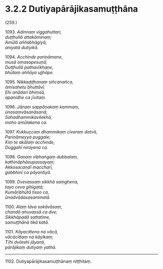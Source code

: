 # 3.2.2 Dutiyapārājikasamuṭṭhāna

(259.)

1093\. _Adinnaṃ viggahuttari,_  
_duṭṭhullā attakāminaṃ;_  
_Amūlā aññabhāgiyā,_  
_aniyatā dutiyikā._  

1094\. _Acchinde pariṇāmane,_  
_musā omasapesuṇā;_  
_Duṭṭhullā pathavīkhaṇe,_  
_bhūtaṃ aññāya ujjhāpe._  

1095\. _Nikkaḍḍhanaṃ siñcanañca,_  
_āmisahetu bhuttāvī;_  
_Ehi anādari bhiṃsā,_  
_apanidhe ca jīvitaṃ._  

1096\. _Jānaṃ sappāṇakaṃ kammaṃ,_  
_ūnasaṃvāsanāsanā;_  
_Sahadhammikavilekhā,_  
_moho amūlakena ca._  

1097\. _Kukkuccaṃ dhammikaṃ cīvaraṃ datvā,_  
_Pariṇāmeyya puggale;_  
_Kiṃ te akālaṃ acchinde,_  
_Duggahī nirayena ca._  

1098\. _Gaṇaṃ vibhaṅgaṃ dubbalaṃ,_  
_kathināphāsupassayaṃ;_  
_Akkosacaṇḍī maccharī,_  
_gabbhinī ca pāyantiyā._  

1099\. _Dvevassaṃ sikkhā saṃghena,_  
_tayo ceva gihīgatā;_  
_Kumāribhūtā tisso ca,_  
_ūnadvādasasammatā._  

1100\. _Alaṃ tāva sokāvāsaṃ,_  
_chandā anuvassā ca dve;_  
_Sikkhāpadā sattatime,_  
_samuṭṭhānā tikā katā._  

1101\. _Kāyacittena na vācā,_  
_vācācittaṃ na kāyikaṃ;_  
_Tīhi dvārehi jāyanti,_  
_pārājikaṃ dutiyaṃ yathā._  

---

1102\. Dutiyapārājikasamuṭṭhānaṃ niṭṭhitaṃ.
